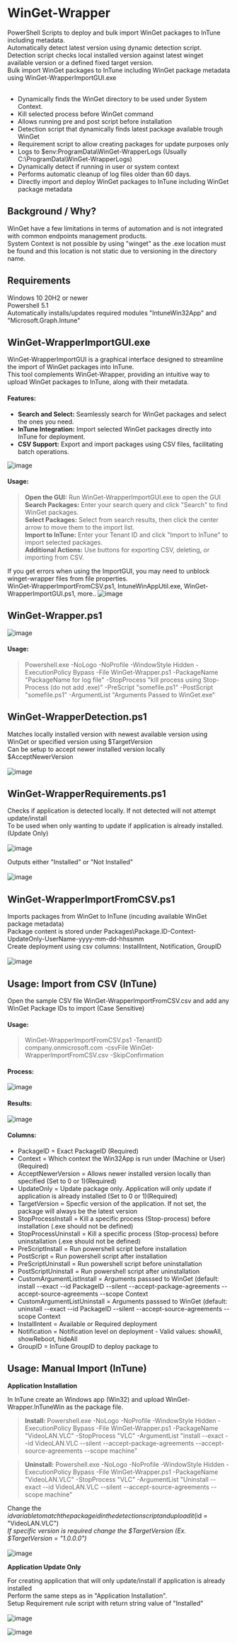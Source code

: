 # WinGet-Wrapper  
PowerShell Scripts to deploy and bulk import WinGet packages to InTune including metadata.<br>
Automatically detect latest version using dynamic detection script. <br>
Detection script checks local installed version against latest winget available version or a defined fixed target version.<br>
Bulk import WinGet packages to InTune including WinGet package metadata using WinGet-WrapperImportGUI.exe <br>
<br>
* Dynamically finds the WinGet directory to be used under System Context.<br>
* Kill selected process before WinGet command<br>
* Allows running pre and post script before installation<br>
* Detection script that dynamically finds latest package available trough WinGet<br>
* Requirement script to allow creating packages for update purposes only<br>
* Logs to $env:ProgramData\WinGet-WrapperLogs (Usually C:\ProgramData\WinGet-WrapperLogs)<br>
* Dynamically detect if running in user or system context<br>
* Performs automatic cleanup of log files older than 60 days.<br>
* Directly import and deploy WinGet packages to InTune including WinGet package metadata<br>

## Background / Why?
WinGet have a few limitations in terms of automation and is not integrated with common endpoints management products.  <br>
System Context is not possible by using "winget" as the .exe location must be found and this location is not static due to versioning in the directory name.<br>

## Requirements
Windows 10 20H2 or newer<br>
Powershell 5.1<br>
Automatically installs/updates required modules "IntuneWin32App" and "Microsoft.Graph.Intune" <br>

## WinGet-WrapperImportGUI.exe
WinGet-WrapperImportGUI is a graphical interface designed to streamline the import of WinGet packages into InTune. <br>
This tool complements WinGet-Wrapper, providing an intuitive way to upload WinGet packages to InTune, along with their metadata. <br>

#### Features:
- **Search and Select:** Seamlessly search for WinGet packages and select the ones you need.
- **InTune Integration:** Import selected WinGet packages directly into InTune for deployment.
- **CSV Support:** Export and import packages using CSV files, facilitating batch operations.<br>

![image](https://github.com/SorenLundt/WinGet-Wrapper/assets/127216441/1b43c387-3adf-4eb7-90c3-99dcf07b9871)



#### Usage:
>**Open the GUI:** Run WinGet-WrapperImportGUI.exe to open the GUI<br>
>**Search Packages:** Enter your search query and click "Search" to find WinGet packages.<br>
>**Select Packages:** Select from search results, then click the center arrow to move them to the import list.<br>
>**Import to InTune:** Enter your Tenant ID and click "Import to InTune" to import selected packages.<br>
>**Additional Actions:** Use buttons for exporting CSV, deleting, or importing from CSV.<br>

If you get errors when using the ImportGUI, you may need to unblock winget-wrapper files from file properties.<br>
WinGet-WrapperImportFromCSV.ps1, IntuneWinAppUtil.exe, WinGet-WrapperImportGUI.ps1, more..
![image](https://github.com/SorenLundt/WinGet-Wrapper/assets/127216441/9dc24e0b-966b-4aee-bfbc-e28235d1bcfb)


## WinGet-Wrapper.ps1
![image](https://github.com/SorenLundt/WinGet-Wrapper/assets/127216441/4220b44b-7f96-4fb1-84ec-ce416f6f622c)

#### Usage:
>Powershell.exe -NoLogo -NoProfile -WindowStyle Hidden -ExecutionPolicy Bypass -File WinGet-Wrapper.ps1 -PackageName "PackageName for log file" -StopProcess "kill process using Stop-Process (do not add .exe)" -PreScript "somefile.ps1" -PostScript "somefile.ps1" -ArgumentList "Arguments Passed to WinGet.exe"

## WinGet-WrapperDetection.ps1
Matches locally installed version with newest available version using WinGet or specified version using $TargetVersion<br>
Can be setup to accept newer installed version locally $AcceptNewerVersion<br><br>
![image](https://github.com/SorenLundt/WinGet-Wrapper/assets/127216441/631d6001-b813-4b79-a12f-3c1e06cb3aec)

## WinGet-WrapperRequirements.ps1
Checks if application is detected locally. If not detected will not attempt update/install<br>
To be used when only wanting to update if application is already installed. (Update Only)<br><br>
![image](https://github.com/SorenLundt/WinGet-Wrapper/assets/127216441/b5af0ddd-6700-46cf-8907-33dbd0f8e930)

Outputs either "Installed" or "Not Installed"<br><br>
![image](https://github.com/SorenLundt/WinGet-Wrapper/assets/127216441/b8cd24fd-da34-4e1c-aeb2-0627717e1244)

## WinGet-WrapperImportFromCSV.ps1
Imports packages from WinGet to InTune (incuding available WinGet package metadata)<br>
Package content is stored under Packages\Package.ID-Context-UpdateOnly-UserName-yyyy-mm-dd-hhssmm<br>
Create deployment using csv columns: InstallIntent, Notification, GroupID<br><br>
![image](https://github.com/SorenLundt/WinGet-Wrapper/assets/127216441/dde433b9-81e1-484b-8ee1-71ac02d68441)
<br>
## Usage: Import from CSV (InTune)
Open the sample CSV file WinGet-WrapperImportFromCSV.csv and add any WinGet Package IDs to import (Case Sensitive)<br>
#### Usage:
>WinGet-WrapperImportFromCSV.ps1 -TenantID company.onmicrosoft.com -csvFile WinGet-WrapperImportFromCSV.csv -SkipConfirmation
#### Process:
![image](https://github.com/SorenLundt/WinGet-Wrapper/assets/127216441/297ddb07-eeac-41c7-a9ec-9656727984f6)
<br>
#### Results:
![image](https://github.com/SorenLundt/WinGet-Wrapper/assets/127216441/ca57c9d4-0ec7-4514-8694-7160f6356b5e)


#### Columns:
* PackageID = Exact PackageID (Required)<br>
* Context = Which context the Win32App is run under (Machine or User) (Required)<br>
* AcceptNewerVersion = Allows newer installed version locally than specified (Set to 0 or 1)(Required)<br>
* UpdateOnly = Update package only. Application will only update if application is already installed (Set to 0 or 1)(Required)<br>
* TargetVersion = Specfic version of the application. If not set, the package will always be the latest version <br>
* StopProcessInstall = Kill a specific process (Stop-process) before installation (.exe should not be defined)<br>
* StopProcessUninstall = Kill a specific process (Stop-process) before uninstallation (.exe should not be defined)<br>
* PreScriptInstall = Run powershell script before installation<br>
* PostScript = Run powershell script after installation<br>
* PreScriptUninstall = Run powershell script before uninstallation<br>
* PostScriptUninstall = Run powershell script after uninstallation<br>
* CustomArgumentListInstall = Arguments passsed to WinGet (default: install --exact --id PackageID --silent --accept-package-agreements --accept-source-agreements --scope Context<br>
* CustomArgumentListUninstall = Arguments passsed to WinGet (default: uninstall --exact --id PackageID --silent --accept-source-agreements --scope Context<br>
* InstallIntent = Available or Required deployment <br>
* Notification = Notification level on deployment - Valid values: showAll, showReboot, hideAll<br>
* GroupID = InTune GroupID to deploy package to<br>


## Usage: Manual Import (InTune)
**Application Installation**

In InTune create an Windows app (Win32) and upload WinGet-Wrapper.InTuneWin as the package file.  <br>
>**Install:** Powershell.exe -NoLogo -NoProfile -WindowStyle Hidden -ExecutionPolicy Bypass -File WinGet-Wrapper.ps1 -PackageName "VideoLAN.VLC" -StopProcess "VLC" -ArgumentList "install --exact --id VideoLAN.VLC --silent --accept-package-agreements --accept-source-agreements --scope machine"

>**Uninstall:** Powershell.exe -NoLogo -NoProfile -WindowStyle Hidden -ExecutionPolicy Bypass -File WinGet-Wrapper.ps1 -PackageName "VideoLAN.VLC" -StopProcess "VLC" -ArgumentList "Uninstall --exact --id VideoLAN.VLC --silent --accept-source-agreements --scope machine"

Change the $id variable to match the package id in the detection script and upload it  ($id = "VideoLAN.VLC")  <br>
  *If specific version is required change the $TargetVersion (Ex. $TargetVersion = "1.0.0.0")*  <br><br>
![image](https://github.com/SorenLundt/WinGet-Wrapper/assets/127216441/2aea611c-7733-4f93-9cbe-a44b4f66333d)

**Application Update Only**

For creating application that will only update/install if application is already installed<br>
Perform the same steps as in "Application Installation".<br>
Setup Requirement rule script with return string value of "Installed"<br><br>
![image](https://github.com/SorenLundt/WinGet-Wrapper/assets/127216441/b2bdb617-c74a-4902-9c2c-b8defe1adc70)

![image](https://github.com/SorenLundt/WinGet-Wrapper/assets/127216441/b8cd24fd-da34-4e1c-aeb2-0627717e1244)

